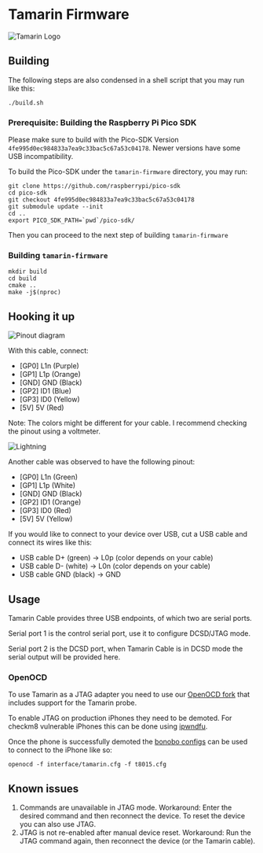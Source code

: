 # Tamarin Firmware
![Tamarin Logo](https://github.com/stacksmashing/tamarin-firmware/blob/main/media/tamarin-logo-300.png?raw=true)

## Building
The following steps are also condensed in a shell script that you may run like this:

```
./build.sh
```

### Prerequisite: Building the Raspberry Pi Pico SDK
Please make sure to build with the Pico-SDK Version `4fe995d0ec984833a7ea9c33bac5c67a53c04178`. Newer versions have some USB incompatibility.

To build the Pico-SDK under the `tamarin-firmware` directory, you may run:

```
git clone https://github.com/raspberrypi/pico-sdk
cd pico-sdk
git checkout 4fe995d0ec984833a7ea9c33bac5c67a53c04178
git submodule update --init
cd ..
export PICO_SDK_PATH=`pwd`/pico-sdk/
```

Then you can proceed to the next step of building `tamarin-firmware`

### Building `tamarin-firmware`

```
mkdir build
cd build
cmake ..
make -j$(nproc)
```

## Hooking it up

![Pinout diagram](https://github.com/stacksmashing/tamarin-firmware/blob/main/media/pinout.png?raw=true)

With this cable, connect:

- [GP0] L1n (Purple)
- [GP1] L1p (Orange)
- [GND] GND (Black)
- [GP2] ID1 (Blue)
- [GP3] ID0 (Yellow)
- [5V]  5V  (Red)

Note: The colors might be different for your cable. I recommend checking the pinout using a voltmeter.

![Lightning](https://github.com/stacksmashing/tamarin-firmware/blob/main/media/lightning.png?raw=true)

Another cable was observed to have the following pinout:

- [GP0] L1n (Green)
- [GP1] L1p (White)
- [GND] GND (Black)
- [GP2] ID1 (Orange)
- [GP3] ID0 (Red)
- [5V]  5V  (Yellow)

If you would like to connect to your device over USB, cut a USB cable and connect its wires like this:
- USB cable D+ (green)  -> L0p (color depends on your cable)
- USB cable D- (white)  -> L0n (color depends on your cable)
- USB cable GND (black) -> GND

## Usage

Tamarin Cable provides three USB endpoints, of which two are serial ports.

Serial port 1 is the control serial port, use it to configure DCSD/JTAG mode.

Serial port 2 is the DCSD port, when Tamarin Cable is in DCSD mode the serial output will be provided here.

### OpenOCD

To use Tamarin as a JTAG adapter you need to use our [OpenOCD fork](https://github.com/stacksmashing/openocd) that includes support for the Tamarin probe.

To enable JTAG on production iPhones they need to be demoted. For checkm8 vulnerable iPhones this can be done using [ipwndfu](https://github.com/axi0mX/ipwndfu).

Once the phone is successfully demoted the [bonobo configs](https://github.com/lambdaconcept/bonobo-configs/blob/master/t8015.cfg) can be used to connect to the iPhone like so:

```
openocd -f interface/tamarin.cfg -f t8015.cfg
```

## Known issues

1. Commands are unavailable in JTAG mode. Workaround: Enter the desired command and then reconnect the device. To reset the device you can also use JTAG.
2. JTAG is not re-enabled after manual device reset. Workaround: Run the JTAG command again, then reconnect the device (or the Tamarin cable).
